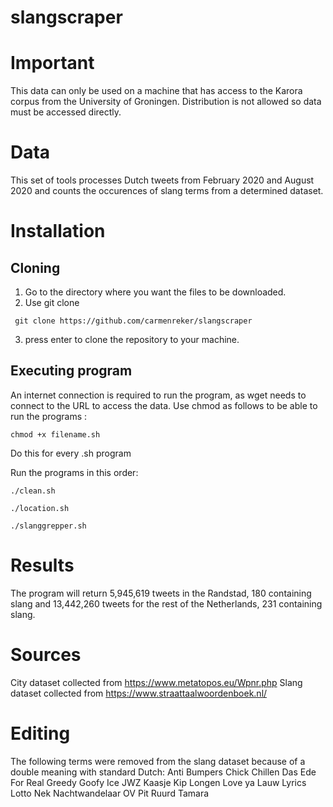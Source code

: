 # slangscraper

# Important 
This data can only be used on a machine that has access to the Karora corpus from the University of Groningen. Distribution is not allowed so data must be accessed directly.


# Data

This set of tools processes Dutch tweets from February 2020 and August 2020 and counts the occurences of slang terms from a determined dataset.

# Installation

## Cloning

1. Go to the directory where you want the files to be downloaded.
2. Use git clone
```
 git clone https://github.com/carmenreker/slangscraper
```
3. press enter to clone the repository to your machine.

## Executing program

An internet connection is required to run the program, as wget needs to connect to the URL to access the data.
Use chmod as follows to be able to run the programs :
```
chmod +x filename.sh
```
Do this for every .sh program

Run the programs in this order:
```
./clean.sh
```
```
./location.sh
```
```
./slanggrepper.sh
```
# Results

The program will return 5,945,619 tweets in the Randstad, 180 containing slang and 13,442,260 tweets for the rest of the Netherlands, 231 containing slang.

# Sources

City dataset collected from https://www.metatopos.eu/Wpnr.php
Slang dataset collected from https://www.straattaalwoordenboek.nl/

# Editing
The following terms were removed from the slang dataset because of a double meaning with standard Dutch:
Anti
Bumpers
Chick
Chillen
Das
Ede
For Real
Greedy
Goofy
Ice
JWZ
Kaasje
Kip
Longen
Love ya
Lauw
Lyrics
Lotto
Nek
Nachtwandelaar
OV
Pit
Ruurd
Tamara
